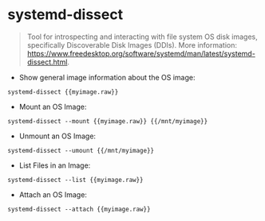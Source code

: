 # systemd-dissect
> Tool for introspecting and interacting with file system OS disk images, specifically Discoverable Disk Images (DDIs).
> More information: <https://www.freedesktop.org/software/systemd/man/latest/systemd-dissect.html>.

- Show general image information about the OS image:

`systemd-dissect {{myimage.raw}}`

- Mount an OS Image:

`systemd-dissect --mount {{myimage.raw}} {{/mnt/myimage}}`

- Unmount an OS Image:

`systemd-dissect --umount {{/mnt/myimage}}`

- List Files in an Image:

`systemd-dissect --list {{myimage.raw}}`

- Attach an OS Image:

`systemd-dissect --attach {{myimage.raw}}`
